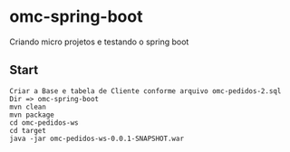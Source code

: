 # omc-spring-boot

Criando micro projetos e testando o spring boot


Start
------------
	Criar a Base e tabela de Cliente conforme arquivo omc-pedidos-2.sql
	Dir => omc-spring-boot
	mvn clean
	mvn package
	cd omc-pedidos-ws
	cd target
	java -jar omc-pedidos-ws-0.0.1-SNAPSHOT.war
	



